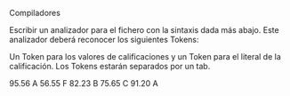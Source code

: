  Compiladores
  

Escribir un analizador para el fichero con la sintaxis dada más abajo. Este analizador deberá reconocer los siguientes Tokens:

Un Token para los valores de calificaciones y un Token para el literal de la calificación.
Los Tokens estarán separados por un tab.
  
 
95.56      A
56.55      F
82.23      B
75.65      C
91.20      A 
